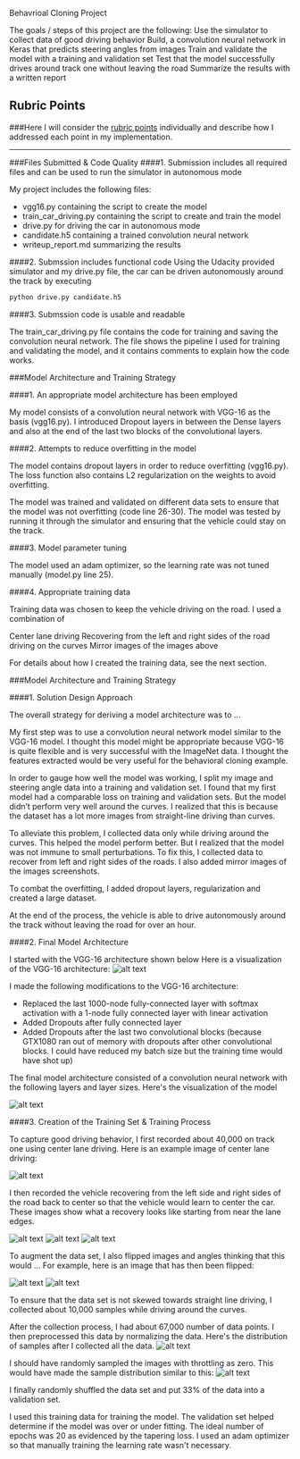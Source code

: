 Behavrioal Cloning Project

The goals / steps of this project are the following:
Use the simulator to collect data of good driving behavior
Build, a convolution neural network in Keras that predicts steering angles from images
Train and validate the model with a training and validation set
Test that the model successfully drives around track one without leaving the road
Summarize the results with a written report

[//]: # (Image References)

[image1]: ./images/vgg16.png "Model Visualization"
[image2]: ./images/driving.jpg "Grayscaling"
[image3]: ./images/recovery1.jpg "Recovery Image"
[image4]: ./images/recovery2.jpg "Recovery Image"
[image5]: ./images/recovery3.jpg "Recovery Image"
[image6]: ./images/driving.jpg "Normal Image"
[image7]: ./images/driving_flipped.jpg "Flipped Image"
[image8]: ./images/throttling_distribution.png "Distribution of throttling"
[image9]: ./images/throttling_distribution_balance.png "Distribution of throttling"
[image10]: ./images/model.png "Distribution of throttling"

## Rubric Points
###Here I will consider the [rubric points](https://review.udacity.com/#!/rubrics/432/view) individually and describe how I addressed each point in my implementation.  

---
###Files Submitted & Code Quality
####1. Submission includes all required files and can be used to run the simulator in autonomous mode

My project includes the following files:
* vgg16.py containing the script to create the model
* train_car_driving.py containing the script to create and train the model
* drive.py for driving the car in autonomous mode
* candidate.h5 containing a trained convolution neural network 
* writeup_report.md summarizing the results

####2. Submssion includes functional code
Using the Udacity provided simulator and my drive.py file, the car can be driven autonomously around the track by executing 
```sh
python drive.py candidate.h5
```

####3. Submssion code is usable and readable

The train_car_driving.py file contains the code for training and saving the convolution neural network. The file shows the pipeline I used for training and validating the model, and it contains comments to explain how the code works.

###Model Architecture and Training Strategy

####1. An appropriate model architecture has been employed

My model consists of a convolution neural network with VGG-16 as the basis (vgg16.py). I introduced Dropout layers in between the Dense layers and also at the end of the last two blocks of the convolutional layers.


####2. Attempts to reduce overfitting in the model

The model contains dropout layers in order to reduce overfitting (vgg16.py). The loss function also contains L2 regularization on the weights to avoid overfitting.

The model was trained and validated on different data sets to ensure that the model was not overfitting (code line 26-30). The model was tested by running it through the simulator and ensuring that the vehicle could stay on the track.

####3. Model parameter tuning

The model used an adam optimizer, so the learning rate was not tuned manually (model.py line 25).

####4. Appropriate training data

Training data was chosen to keep the vehicle driving on the road. I used a combination of 

Center lane driving
Recovering from the left and right sides of the road
driving on the curves
Mirror images of the images above

For details about how I created the training data, see the next section. 

###Model Architecture and Training Strategy

####1. Solution Design Approach

The overall strategy for deriving a model architecture was to ...

My first step was to use a convolution neural network model similar to the VGG-16 model. I thought this model might be appropriate because VGG-16 is quite flexible and is very successful with the ImageNet data. I thought the features extracted would be very useful for the behavioral cloning example.

In order to gauge how well the model was working, I split my image and steering angle data into a training and validation set. I found that my first model had a comparable loss on training and validation sets. But the model didn’t perform very well around the curves. I realized that this is because the dataset has a lot more images from straight-line driving than curves.

To alleviate this problem, I collected data only while driving around the curves. This helped the model perform better. But I realized that the model was not immune to small perturbations. To fix this, I collected data to recover from left and right sides of the roads. I also added mirror images of the images screenshots.

To combat the overfitting, I added dropout layers, regularization and created a large dataset.


At the end of the process, the vehicle is able to drive autonomously around the track without leaving the road for over an hour.

####2. Final Model Architecture

I started with the VGG-16 architecture shown below
Here is a visualization of the VGG-16 architecture:
![alt text][image1]

I made the following modifications to the VGG-16 architecture:
* Replaced the last 1000-node fully-connected layer with softmax activation with a 1-node fully connected layer with linear activation
* Added Dropouts after fully connected layer
* Added Dropouts after the last two convolutional blocks (because GTX1080 ran out of memory with dropouts after other convolutional blocks. I could have reduced my batch size but the training time would have shot up)

The final model architecture  consisted of a convolution neural network with the following layers and layer sizes. Here's the visualization of the model

![alt text][image10]

####3. Creation of the Training Set & Training Process

To capture good driving behavior, I first recorded about 40,000 on track one using center lane driving. Here is an example image of center lane driving:

![alt text][image2]

I then recorded the vehicle recovering from the left side and right sides of the road back to center so that the vehicle would learn to center the car. These images show what a recovery looks like starting from near the lane edges.

![alt text][image3]
![alt text][image4]
![alt text][image5]

To augment the data set, I also flipped images and angles thinking that this would ... For example, here is an image that has then been flipped:

![alt text][image6]
![alt text][image7]

To ensure that the data set is not skewed towards straight line driving, I collected about 10,000 samples while driving around the curves.

After the collection process, I had about 67,000 number of data points. I then preprocessed this data by normalizing the data.
Here's the distribution of samples after I collected all the data.
![alt text][image8]

I should have randomly sampled the images with throttling as zero. This would have made the sample distribution similar to this:
![alt text][image9]

I finally randomly shuffled the data set and put 33% of the data into a validation set. 

I used this training data for training the model. The validation set helped determine if the model was over or under fitting. The ideal number of epochs was 20 as evidenced by the tapering loss. I used an adam optimizer so that manually training the learning rate wasn't necessary.
